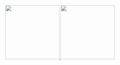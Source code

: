<a href="https://github.com/dpassen">
  <img height="170px" src="https://github-readme-stats.vercel.app/api?username=dpassen&count_private=true&show_icons=true" />
</a>
<a href="https://github.com/dpassen">
  <img height="170px" src="https://github-readme-stats.vercel.app/api/top-langs/?username=dpassen&layout=compact&show_icons=true" />
</a>

